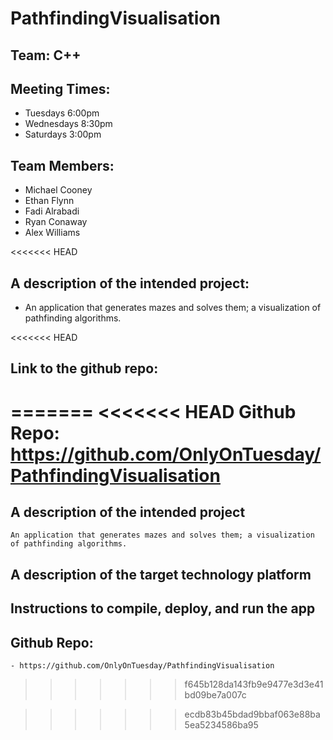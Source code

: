 # PathfindingVisualisation


## Team: C++ 

## Meeting Times: 
 - Tuesdays 6:00pm
 - Wednesdays 8:30pm
 - Saturdays 3:00pm

## Team Members:
 - Michael Cooney
 - Ethan Flynn
 - Fadi Alrabadi
 - Ryan Conaway
 - Alex Williams

<<<<<<< HEAD
## A description of the intended project:
 - An application that generates mazes and solves them; a visualization of pathfinding algorithms.

<<<<<<< HEAD
## Link to the github repo:
=======
<<<<<<< HEAD
Github Repo: https://github.com/OnlyOnTuesday/PathfindingVisualisation
=======
## A description of the intended project
	An application that generates mazes and solves them; a visualization of pathfinding algorithms.

## A description of the target technology platform
	
## Instructions to compile, deploy, and run the app

## Github Repo: 
    - https://github.com/OnlyOnTuesday/PathfindingVisualisation
>>>>>>> f645b128da143fb9e9477e3d3e41bd09be7a007c



>>>>>>> ecdb83b45bdad9bbaf063e88ba5ea5234586ba95

